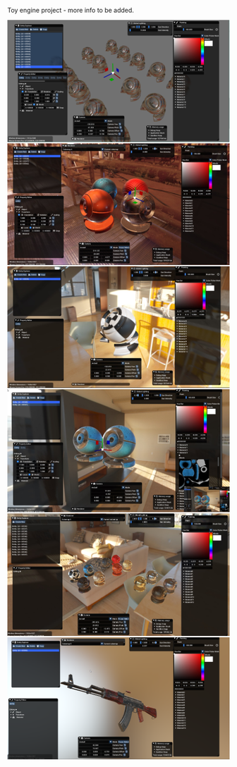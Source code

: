 Toy engine project - more info to be added.

![](screenshots/screenshot001.png)
![](screenshots/screenshot002.jpg)
![](screenshots/screenshot003.jpg)
![](screenshots/screenshot004.jpg)
![](screenshots/screenshot005.jpg)
![](screenshots/screenshot006.png)

